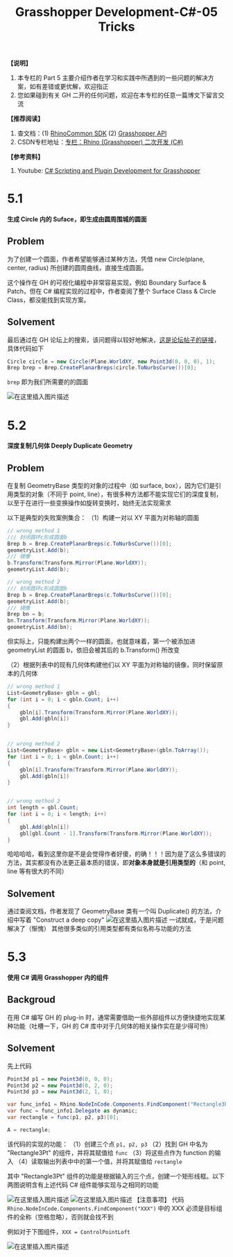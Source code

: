 ﻿---
layout: post
title: Grasshopper Development-C#-05 Tricks
categories: Grasshopper-Development
description: Personal Notes
keywords: Grasshopper-Development, Grasshopper, C#
---

**【说明】**
1. 本专栏的 Part 5 主要介绍作者在学习和实践中所遇到的一些问题的解决方案，如有差错或更优解，欢迎指正
2. 您如果碰到有关 GH 二开的任何问题，欢迎在本专栏的任意一篇博文下留言交流

**【推荐阅读】**
1. 查文档：(1) [RhinoCommon SDK](https://developer.rhino3d.com/5/api/RhinoCommon/html/N_Rhino.htm#!) (2) [Grasshopper API](https://developer.rhino3d.com/api/grasshopper/html/T_Grasshopper_DataTree_1.htm#!)
2. CSDN专栏地址：[专栏：Rhino (Grasshopper) 二次开发 (C#)](https://blog.csdn.net/weixin_43728138/category_10266504.html)

**【参考资料】**
1. Youtube: [C# Scripting and Plugin Development for Grasshopper](https://www.youtube.com/watch?v=urWRRpy1fCw&t=5224s)

# 5.1 
#### 生成 Circle 内的 Suface，即生成由圆周围城的圆面
## Problem
为了创建一个圆面，作者希望能够通过某种方法，凭借 new Circle(plane, center, radius) 所创建的圆周曲线，直接生成圆面。

这个操作在 GH 的可视化编程中非常容易实现，例如 Boundary Surface & Patch，但在 C# 编程实现的过程中，作者查阅了整个 Surface Class & Circle Class，都没能找到实现方案。

## Solvement
最后通过在 GH 论坛上的搜索，该问题得以较好地解决，[这是论坛帖子的链接](https://www.grasshopper3d.com/forum/topics/circle-curve-to-surface)，具体代码如下

```csharp
Circle circle = new Circle(Plane.WorldXY, new Point3d(0, 0, 0), 1);
Brep brep = Brep.CreatePlanarBreps(circle.ToNurbsCurve())[0];
```
`brep` 即为我们所需要的的圆面

![在这里插入图片描述](https://img-blog.csdnimg.cn/20200816201901185.png?x-oss-process=image/watermark,type_ZmFuZ3poZW5naGVpdGk,shadow_10,text_aHR0cHM6Ly9ibG9nLmNzZG4ubmV0L3dlaXhpbl80MzcyODEzOA==,size_16,color_FFFFFF,t_70#pic_center)

# 5.2
#### 深度复制几何体 Deeply Duplicate Geometry

## Problem
在复制 GeometryBase 类型的对象的过程中（如 surface, box），因为它们是引用类型的对象（不同于 point, line），有很多种方法都不能实现它们的深度复制，以至于在进行一些变换操作如旋转变换时，始终无法实现需求

以下是典型的失败案例集合：
（1）构建一对以 XY 平面为对称轴的圆面

```csharp
// wrong method 1
/// 封闭圆环c形成圆面b
Brep b = Brep.CreatePlanarBreps(c.ToNurbsCurve())[0];
geometryList.Add(b);
/// 镜像
b.Transform(Transform.Mirror(Plane.WorldXY));
geometryList.Add(b);

// wrong method 2
/// 封闭圆环c形成圆面b
Brep b = Brep.CreatePlanarBreps(c.ToNurbsCurve())[0];
geometryList.Add(b);
/// 镜像
Brep bn = b;
bn.Transform(Transform.Mirror(Plane.WorldXY));
geometryList.Add(bn);
```
但实际上，只能构建出两个一样的圆面，也就意味着，第一个被添加进 geometryList 的圆面 b，依旧会被其后的 b.Transform() 所改变

（2）根据列表中的现有几何体构建他们以 XY 平面为对称轴的镜像，同时保留原本的几何体

```csharp
// wrong method 1
List<GeometryBase> gbln = gbl;
for (int i = 0; i < gbln.Count; i++)
{
	gbln[i].Transform(Transform.Mirror(Plane.WorldXY));
	gbl.Add(gbln[i])
}


// wrong method 2
List<GeometryBase> gbln = new List<GeometryBase>(gbln.ToArray());
for (int i = 0; i < gbln.Count; i++)
{
	gbln[i].Transform(Transform.Mirror(Plane.WorldXY));
	gbl.Add(gbln[i])
}


// wrong method 3
int length = gbl.Count;
for (int i = 0; i < length; i++)
{
	gbl.Add(gbln[i])
	gbl[gbl.Count - 1].Transform(Transform.Mirror(Plane.WorldXY));
}
```
哈哈哈哈，看到这里你是不是会觉得作者好傻，的确！！！因为是了这么多错误的方法，其实都没有办法更正最本质的错误，即**对象本身就是引用类型的**（和 point, line 等有很大的不同）
## Solvement
通过查阅文档，作者发现了 GeometryBase 类有一个叫 Duplicate() 的方法，介绍中写着 "Construct a deep copy"
![在这里插入图片描述](https://img-blog.csdnimg.cn/20200829113254797.png#pic_center)
一试就成，于是问题解决了（惭愧）
其他很多类似的引用类型都有类似名称与功能的方法

# 5.3
#### 使用 C# 调用 Grasshopper 内的组件
## Backgroud
在用 C# 编写 GH 的 plug-in 时，通常需要借助一些外部组件以方便快捷地实现某种功能（吐槽一下，GH 的 C# 库中对于几何体的相关操作实在是少得可怜）
## Solvement
先上代码
```csharp
Point3d p1 = new Point3d(0, 0, 0);
Point3d p2 = new Point3d(0, 2, 0);
Point3d p3 = new Point3d(2, 1, 0);

var func_info1 = Rhino.NodeInCode.Components.FindComponent("Rectangle3Pt");
var func = func_info1.Delegate as dynamic;
var rectangle = func(p1, p2, p3)[0];

A = rectangle;
```
该代码的实现的功能：
（1）创建三个点 `p1, p2, p3`
（2）找到 GH 中名为 "Rectangle3Pt" 的组件，并将其赋值给 `func`
（3）将这些点作为 function 的输入
（4）读取输出列表中中的第一个值，并将其赋值给 `rectangle`

其中 "Rectangle3Pt" 组件的功能是根据输入的三个点，创建一个矩形线框。以下两图说明含有上述代码 C# 组件能够实现与之相同的功能

![在这里插入图片描述](https://img-blog.csdnimg.cn/20200904191953562.png?x-oss-process=image/watermark,type_ZmFuZ3poZW5naGVpdGk,shadow_10,text_aHR0cHM6Ly9ibG9nLmNzZG4ubmV0L3dlaXhpbl80MzcyODEzOA==,size_16,color_FFFFFF,t_70#pic_center)
![在这里插入图片描述](https://img-blog.csdnimg.cn/20200904192334523.png?x-oss-process=image/watermark,type_ZmFuZ3poZW5naGVpdGk,shadow_10,text_aHR0cHM6Ly9ibG9nLmNzZG4ubmV0L3dlaXhpbl80MzcyODEzOA==,size_16,color_FFFFFF,t_70#pic_center)
【注意事项】
代码 `Rhino.NodeInCode.Components.FindComponent("XXX")` 中的 XXX 必须是目标组件的全称（空格忽略），否则就会找不到

例如对于下图组件，`XXX = ControlPointLoft` 

![在这里插入图片描述](https://img-blog.csdnimg.cn/20200904193645317.png?x-oss-process=image/watermark,type_ZmFuZ3poZW5naGVpdGk,shadow_10,text_aHR0cHM6Ly9ibG9nLmNzZG4ubmV0L3dlaXhpbl80MzcyODEzOA==,size_16,color_FFFFFF,t_70#pic_center)


